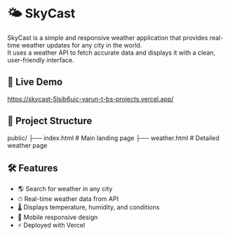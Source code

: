 # 🌤 SkyCast

SkyCast is a simple and responsive weather application that provides real-time weather updates for any city in the world.  
It uses a weather API to fetch accurate data and displays it with a clean, user-friendly interface.

## 🚀 Live Demo
https://skycast-5lsib6ujc-varun-t-bs-projects.vercel.app/

## 📂 Project Structure

public/
├── index.html # Main landing page
├── weather.html # Detailed weather page

## 🛠 Features
- 🌎 Search for weather in any city
- ⏱ Real-time weather data from API
- 🌡 Displays temperature, humidity, and conditions
- 📱 Mobile responsive design
- ⚡ Deployed with Vercel
